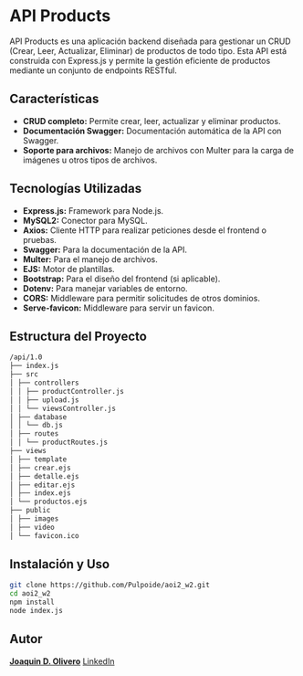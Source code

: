 # API Products

API Products es una aplicación backend diseñada para gestionar un CRUD (Crear, Leer, Actualizar, Eliminar) de productos de todo tipo. Esta API está construida con Express.js y permite la gestión eficiente de productos mediante un conjunto de endpoints RESTful.

## Características

- **CRUD completo:** Permite crear, leer, actualizar y eliminar productos.
- **Documentación Swagger:** Documentación automática de la API con Swagger.
- **Soporte para archivos:** Manejo de archivos con Multer para la carga de imágenes u otros tipos de archivos.

## Tecnologías Utilizadas

- **Express.js:** Framework para Node.js.
- **MySQL2:** Conector para MySQL.
- **Axios:** Cliente HTTP para realizar peticiones desde el frontend o pruebas.
- **Swagger:** Para la documentación de la API.
- **Multer:** Para el manejo de archivos.
- **EJS:** Motor de plantillas.
- **Bootstrap:** Para el diseño del frontend (si aplicable).
- **Dotenv:** Para manejar variables de entorno.
- **CORS:** Middleware para permitir solicitudes de otros dominios.
- **Serve-favicon:** Middleware para servir un favicon.

## Estructura del Proyecto

```bash
/api/1.0 
├── index.js 
├── src
│ ├── controllers 
│ │ ├── productController.js
│ │ ├── upload.js 
│ │ └── viewsController.js 
│ ├── database 
│ │ └── db.js 
│ ├── routes 
│ │ └── productRoutes.js 
├── views 
│ ├── template 
│ ├── crear.ejs 
│ ├── detalle.ejs 
│ ├── editar.ejs 
│ ├── index.ejs 
│ └── productos.ejs 
├── public 
│ ├── images 
│ ├── video 
│ └── favicon.ico
```

## Instalación y Uso

```bash
git clone https://github.com/Pulpoide/aoi2_w2.git
cd aoi2_w2
npm install
node index.js
```

## Autor
[**Joaquin D. Olivero**](https://github.com/Pulpoide)
[LinkedIn](https://www.linkedin.com/in/JoaquinOlivero)